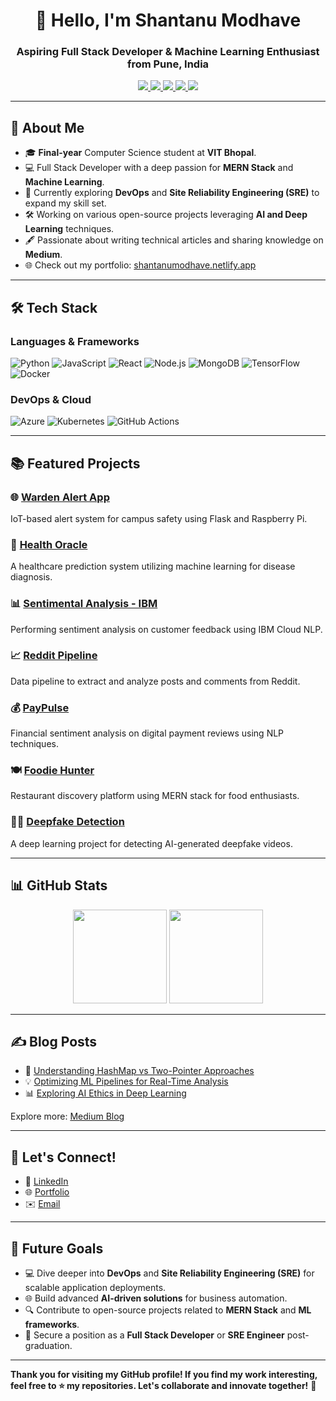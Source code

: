 <h1 align="center">👋 Hello, I'm Shantanu Modhave</h1>
<h3 align="center">Aspiring Full Stack Developer & Machine Learning Enthusiast from Pune, India</h3>

<p align="center">
    <a href="https://www.linkedin.com/in/shantanumodhave/">
        <img src="https://img.shields.io/badge/LinkedIn-%230077B5.svg?style=flat&logo=linkedin&logoColor=white"/>
    </a>
    <a href="https://shantanumodhave.netlify.app/">
        <img src="https://img.shields.io/badge/Portfolio-%23000000.svg?style=flat&logo=About.me&logoColor=white"/>
    </a>
    <a href="mailto:shantanumodhave@gmail.com">
        <img src="https://img.shields.io/badge/Email-%23D14836.svg?style=flat&logo=Gmail&logoColor=white"/>
    </a>
    <a href="https://shantanumodhave7.medium.com/">
        <img src="https://img.shields.io/badge/Medium-%2312100E.svg?style=flat&logo=medium&logoColor=white"/>
    </a>
    <a href="https://github.com/shantanu-777">
        <img src="https://img.shields.io/github/followers/shantanu-777?style=social"/>
    </a>
</p>

---

## 🚀 About Me

- 🎓 **Final-year** Computer Science student at **VIT Bhopal**.
- 💻 Full Stack Developer with a deep passion for **MERN Stack** and **Machine Learning**.
- 🌱 Currently exploring **DevOps** and **Site Reliability Engineering (SRE)** to expand my skill set.
- 🛠️ Working on various open-source projects leveraging **AI and Deep Learning** techniques.
- 🖋️ Passionate about writing technical articles and sharing knowledge on **Medium**.
- 🌐 Check out my portfolio: [shantanumodhave.netlify.app](https://shantanumodhave.netlify.app/)

---

## 🛠️ Tech Stack

### Languages & Frameworks
![Python](https://img.shields.io/badge/Python-%2314354C.svg?style=flat&logo=python&logoColor=white)
![JavaScript](https://img.shields.io/badge/JavaScript-%23323330.svg?style=flat&logo=javascript&logoColor=%23F7DF1E)
![React](https://img.shields.io/badge/React-%2320232a.svg?style=flat&logo=react&logoColor=%2361DAFB)
![Node.js](https://img.shields.io/badge/Node.js-%2343853D.svg?style=flat&logo=node.js&logoColor=white)
![MongoDB](https://img.shields.io/badge/MongoDB-%2347A248.svg?style=flat&logo=mongodb&logoColor=white)
![TensorFlow](https://img.shields.io/badge/TensorFlow-%23FF6F00.svg?style=flat&logo=TensorFlow&logoColor=white)
![Docker](https://img.shields.io/badge/Docker-%230db7ed.svg?style=flat&logo=docker&logoColor=white)

### DevOps & Cloud
![Azure](https://img.shields.io/badge/Azure-%230072C6.svg?style=flat&logo=microsoft-azure&logoColor=white)
![Kubernetes](https://img.shields.io/badge/Kubernetes-%23326CE5.svg?style=flat&logo=kubernetes&logoColor=white)
![GitHub Actions](https://img.shields.io/badge/GitHub_Actions-%232671E5.svg?style=flat&logo=githubactions&logoColor=white)

---

## 📚 Featured Projects

### 🌐 [Warden Alert App](https://github.com/shantanu-777/WardenAlertApp)
IoT-based alert system for campus safety using Flask and Raspberry Pi.

### 🏥 [Health Oracle](https://github.com/shantanu-777/Health-Oracle-)
A healthcare prediction system utilizing machine learning for disease diagnosis.

### 📊 [Sentimental Analysis - IBM](https://github.com/shantanu-777/Sentimental-Analysis-IBM)
Performing sentiment analysis on customer feedback using IBM Cloud NLP.

### 📈 [Reddit Pipeline](https://github.com/shantanu-777/Reddit-PipeLine)
Data pipeline to extract and analyze posts and comments from Reddit.

### 💰 [PayPulse](https://github.com/shantanu-777/PayPulse)
Financial sentiment analysis on digital payment reviews using NLP techniques.

### 🍽️ [Foodie Hunter](https://github.com/shantanu-777/Foodie-Hunter--project)
Restaurant discovery platform using MERN stack for food enthusiasts.

### 🕵️‍♂️ [Deepfake Detection](https://github.com/shantanu-777/Deepfake-Detection)
A deep learning project for detecting AI-generated deepfake videos.

---

## 📊 GitHub Stats

<p align="center">
    <img src="https://github-readme-stats.vercel.app/api?username=shantanu-777&show_icons=true&theme=radical" height="150"/>
    <img src="https://github-readme-stats.vercel.app/api/top-langs/?username=shantanu-777&layout=compact&theme=radical" height="150"/>
</p>

---

## ✍️ Blog Posts

- 📝 [Understanding HashMap vs Two-Pointer Approaches](https://shantanumodhave7.medium.com/)
- 💡 [Optimizing ML Pipelines for Real-Time Analysis](https://shantanumodhave7.medium.com/)
- 📊 [Exploring AI Ethics in Deep Learning](https://shantanumodhave7.medium.com/)

Explore more: [Medium Blog](https://shantanumodhave7.medium.com/)

---

## 🤝 Let's Connect!

- 💼 [LinkedIn](https://www.linkedin.com/in/shantanumodhave/)
- 🌐 [Portfolio](https://shantanumodhave.netlify.app/)
- ✉️ [Email](mailto:shantanumodhave@gmail.com)

---

## 🎯 Future Goals

- 💻 Dive deeper into **DevOps** and **Site Reliability Engineering (SRE)** for scalable application deployments.
- 🌐 Build advanced **AI-driven solutions** for business automation.
- 🔍 Contribute to open-source projects related to **MERN Stack** and **ML frameworks**.
- 🚀 Secure a position as a **Full Stack Developer** or **SRE Engineer** post-graduation.

---

**Thank you for visiting my GitHub profile! If you find my work interesting, feel free to ⭐ my repositories. Let's collaborate and innovate together!** 🚀


